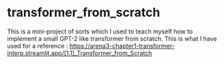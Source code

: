 # transformer_from_scratch
This is a mini-project of sorts which I used to teach myself how to implement a small GPT-2 like transformer from scratch.
This is what I have used for a reference : https://arena3-chapter1-transformer-interp.streamlit.app/[1.1]_Transformer_from_Scratch
